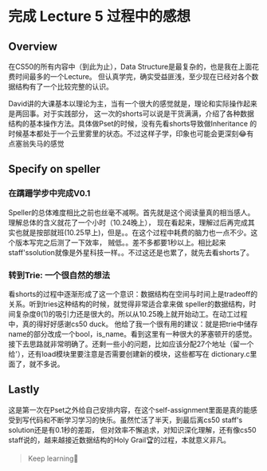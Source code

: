 # 完成 Lecture 5 过程中的感想

## Overview
在CS50的所有内容中（到此为止），Data Structure是最复杂的，也是我在上面花费时间最多的一个Lecture。
但认真学完，确实受益匪浅，至少现在已经对各个数据结构有了一个比较完整的认识。

David讲的大课基本以理论为主，当有一个很大的感觉就是，理论和实际操作起来是两回事。对于实践部分，
这一次的shorts可以说是干货满满，介绍了各种数据结构的基本操作方法。具体做Pset的时候，没有先看shorts导致做Inheritance
的时候基本都处于一个云里雾里的状态。不过这样子学，印象也可能会更深刻😂有点塞翁失马的感觉

## Specify on speller

### 在蹒跚学步中完成V0.1
Speller的总体难度相比之前也丝毫不减啊。首先就是这个阅读量真的相当感人。理解总体的含义就花了一个小时（10.24晚上），
现在看起来，理解过后再完成其实也就是按部就班(10.25早上)，但是。。在这个过程中耗费的脑力也一点不少。这个版本写完之后测了一下效率，
贼低。。差不多都要1秒以上。相比起来staff'ssolution就像是外星科技一样。。不过这还是也累了，就先去看shorts了。

### 转到Trie: 一个很自然的想法
看shorts的过程中逐渐形成了这一个意识：数据结构在空间与时间上是tradeoff的关系。听到tries这种结构的时候，就觉得非常适合拿来做
speller的数据结构，时间复杂度θ(1)的吸引力还是很大的。所以从10.25晚上就开始动工。在动工过程中，真的得好好感谢cs50 duck。
他给了我一个很有用的建议：就是把trie中储存name的部分改成一个bool，is_name。看到这里有一种很大的茅塞顿开的感觉。
接下去思路就非常明确了。还剩一些小的问题，比如应该分配27个地址（留一个给'），还有load模块里要注意是否需要创建新的模块，这些都写在
dictionary.c里面了，就不多说。

## Lastly
这是第一次在Pset之外给自己安排内容，在这个self-assignment里面是真的能感受到写代码和不断学习学习的快乐。虽然忙活了半天，到最后离cs50 staff's solution还是有0.1秒的差距，
但对效率不懈追求，对知识深化理解，还有像cs50 staff说的，越来越接近数据结构的Holy Grail🏆的过程，本就意义非凡。
> Keep learning💪
